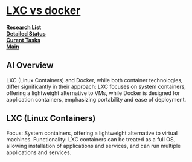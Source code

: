 # **[LXC vs docker](https://www.docker.com/blog/lxc-vs-docker/#:~:text=Docker%20is%20designed%20for%20developers,the%20operating%20system%20and%20hardware.)**

**[Research List](../../../../../research_list.md)**\
**[Detailed Status](../../../../../../a_status/detailed_status.md)**\
**[Curent Tasks](../../../../../../a_status/current_tasks.md)**\
**[Main](../../../../../../README.md)**

## AI Overview

LXC (Linux Containers) and Docker, while both container technologies, differ significantly in their approach: LXC focuses on system containers, offering a lightweight alternative to VMs, while Docker is designed for application containers, emphasizing portability and ease of deployment.

## LXC (Linux Containers)

Focus:
System containers, offering a lightweight alternative to virtual machines.
Functionality:
LXC containers can be treated as a full OS, allowing installation of applications and services, and can run multiple applications and services.
